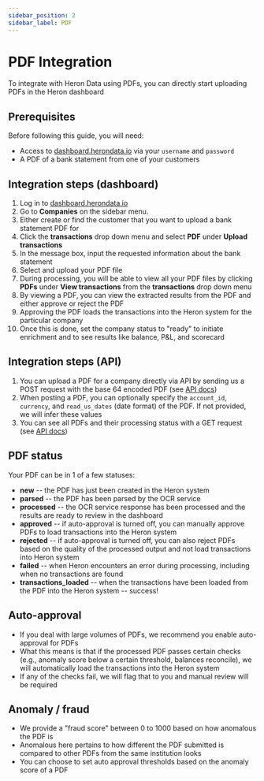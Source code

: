 ```yaml
---
sidebar_position: 2
sidebar_label: PDF
---
```


# PDF Integration

To integrate with Heron Data using PDFs, you can directly start uploading PDFs in the Heron dashboard

## Prerequisites

Before following this guide, you will need:

-   Access to [dashboard.herondata.io](http://dashboard.herondata.io) via your `username` and `password`
-   A PDF of a bank statement from one of your customers

## Integration steps (dashboard)

1. Log in to [dashboard.herondata.io](http://dashboard.herondata.io)
2. Go to **Companies** on the sidebar menu.
3. Either create or find the customer that you want to upload a bank statement PDF for
4. Click the **transactions** drop down menu and select **PDF** under **Upload transactions**
5. In the message box, input the requested information about the bank statement
6. Select and upload your PDF file
7. During processing, you will be able to view all your PDF files by clicking **PDFs** under **View transactions** from the **transactions** drop down menu
8. By viewing a PDF, you can view the extracted results from the PDF and either approve or reject the PDF
9. Approving the PDF loads the transactions into the Heron system for the particular company
10. Once this is done, set the company status to "ready" to initiate enrichment and to see results like balance, P&L, and scorecard

## Integration steps (API)

1. You can upload a PDF for a company directly via API by sending us a POST request with the base 64 encoded PDF (see [API docs](https://docs.herondata.io/api#tag/EndUserIntegrations/paths/~1api~1end_users~1{end_user_id_or_heron_id}~1pdfs~1v1/post))
2. When posting a PDF, you can optionally specify the `account_id`, `currency`, and `read_us_dates` (date format) of the PDF. If not provided, we will infer these values
3. You can see all PDFs and their processing status with a GET request (see [API docs](https://docs.herondata.io/api#tag/EndUserIntegrations/paths/~1api~1end_users~1{end_user_id_or_heron_id}~1pdfs/get))

## PDF status

Your PDF can be in 1 of a few statuses:

-   **new** -- the PDF has just been created in the Heron system
-   **parsed** -- the PDF has been parsed by the OCR service
-   **processed** -- the OCR service response has been processed and the results are ready to review in the dashboard
-   **approved** -- if auto-approval is turned off, you can manually approve PDFs to load transactions into the Heron system
-   **rejected** -- if auto-approval is turned off, you can also reject PDFs based on the quality of the processed output and not load transactions into Heron system
-   **failed** -- when Heron encounters an error during processing, including when no transactions are found
-   **transactions_loaded** -- when the transactions have been loaded from the PDF into the Heron system -- success!

## Auto-approval

-   If you deal with large volumes of PDFs, we recommend you enable auto-approval for PDFs
-   What this means is that if the processed PDF passes certain checks (e.g., anomaly score below a certain threshold, balances reconcile), we will automatically load the transactions into the Heron system
-   If any of the checks fail, we will flag that to you and manual review will be required

## Anomaly / fraud

-   We provide a "fraud score" between 0 to 1000 based on how anomalous the PDF is
-   Anomalous here pertains to how different the PDF submitted is compared to other PDFs from the same institution looks
-   You can choose to set auto approval thresholds based on the anomaly score of a PDF
